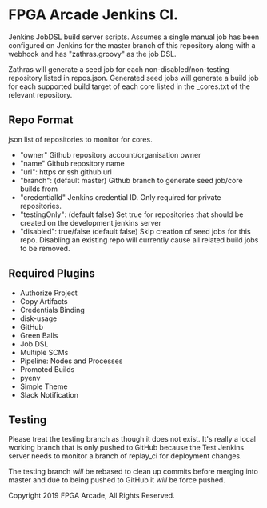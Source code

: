 # FPGA Arcade Jenkins CI.

Jenkins JobDSL build server scripts. Assumes a single manual job has been
configured on Jenkins for the master branch of this repository along with a
webhook and has "zathras.groovy" as the job DSL.

Zathras will generate a seed job for each non-disabled/non-testing repository
listed in repos.json. Generated seed jobs will generate a build job for
each supported build target of each core listed in the _cores.txt of the
relevant repository.

## Repo Format

json list of repositories to monitor for cores.

  - "owner" Github repository account/organisation owner
  - "name" Github repository name
  - "url": https or ssh github url
  - "branch": (default master) Github branch to generate seed job/core builds from
  - "credentialId" Jenkins credential ID. Only required for private repositories.
  - "testingOnly": (default false) Set true for repositories that should be created
                   on the development jenkins server
  - "disabled": true/false (default false) Skip creation of seed jobs for this repo.
                Disabling an existing repo will currently cause all related build
                jobs to be removed.

## Required Plugins

  - Authorize Project
  - Copy Artifacts
  - Credentials Binding
  - disk-usage
  - GitHub
  - Green Balls
  - Job DSL
  - Multiple SCMs
  - Pipeline: Nodes and Processes
  - Promoted Builds
  - pyenv
  - Simple Theme
  - Slack Notification

## Testing

Please treat the testing branch as though it does not exist. It's really a local
working branch that is only pushed to GitHub because the Test Jenkins server needs
to monitor a branch of replay_ci for deployment changes.

The testing branch _will_ be rebased to clean up commits before merging into
master and due to being pushed to GitHub it _will_ be force pushed.

Copyright 2019 FPGA Arcade, All Rights Reserved.